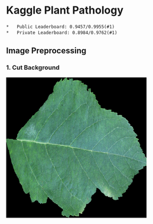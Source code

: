 # Kaggle Plant Pathology


    *   Public Leaderboard: 0.9457/0.9955(#1)
    *   Private Leaderboard: 0.8984/0.9762(#1)
    
## Image Preprocessing
### 1. Cut Background
<img src="data_description/1.png">
